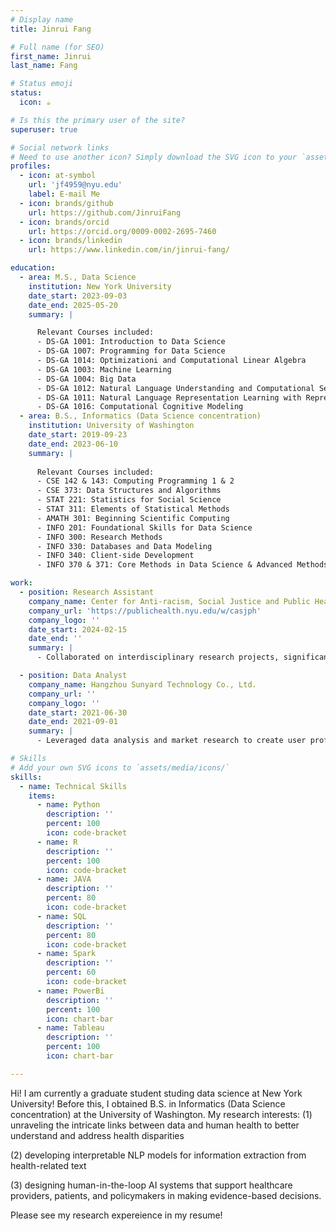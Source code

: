 ```yaml
---
# Display name
title: Jinrui Fang

# Full name (for SEO)
first_name: Jinrui
last_name: Fang

# Status emoji
status:
  icon: ☕️

# Is this the primary user of the site?
superuser: true

# Social network links
# Need to use another icon? Simply download the SVG icon to your `assets/media/icons/` folder.
profiles:
  - icon: at-symbol
    url: 'jf4959@nyu.edu'
    label: E-mail Me
  - icon: brands/github
    url: https://github.com/JinruiFang
  - icon: brands/orcid
    url: https://orcid.org/0009-0002-2695-7460
  - icon: brands/linkedin
    url: https://www.linkedin.com/in/jinrui-fang/

education:
  - area: M.S., Data Science
    institution: New York University
    date_start: 2023-09-03
    date_end: 2025-05-20
    summary: |

      Relevant Courses included:
      - DS-GA 1001: Introduction to Data Science
      - DS-GA 1007: Programming for Data Science
      - DS-GA 1014: Optimizationi and Computational Linear Algebra
      - DS-GA 1003: Machine Learning
      - DS-GA 1004: Big Data
      - DS-GA 1012: Natural Language Understanding and Computational Semantics
      - DS-GA 1011: Natural Language Representation Learning with Representation Learning
      - DS-GA 1016: Computational Cognitive Modeling
  - area: B.S., Informatics (Data Science concentration)
    institution: University of Washington
    date_start: 2019-09-23
    date_end: 2023-06-10
    summary: |
      
      Relevant Courses included:
      - CSE 142 & 143: Computing Programming 1 & 2
      - CSE 373: Data Structures and Algorithms
      - STAT 221: Statistics for Social Science
      - STAT 311: Elements of Statistical Methods
      - AMATH 301: Beginning Scientific Computing
      - INFO 201: Foundational Skills for Data Science
      - INFO 300: Research Methods
      - INFO 330: Databases and Data Modeling
      - INFO 340: Client-side Development
      - INFO 370 & 371: Core Methods in Data Science & Advanced Methods in Data Science

work:
  - position: Research Assistant
    company_name: Center for Anti-racism, Social Justice and Public Health
    company_url: 'https://publichealth.nyu.edu/w/casjph'
    company_logo: ''
    date_start: 2024-02-15
    date_end: ''
    summary: |
      - Collaborated on interdisciplinary research projects, significantly contributing to manuscript writing conceptualization, methodology development, and data visualization. Led the preparation of original drafts, ensuring the presentation of research findings met high academic standards and demonstrated rigorous analytical thinking.

  - position: Data Analyst
    company_name: Hangzhou Sunyard Technology Co., Ltd.
    company_url: ''
    company_logo: ''
    date_start: 2021-06-30
    date_end: 2021-09-01
    summary: | 
      - Leveraged data analysis and market research to create user profiles and enhance app personalization, improving user experience through statistical modeling. Collaborated with crossfunctional teams to translate data insights into actionable specifications, leading to the development and integration of over 5 key features aligned with business targets.

# Skills
# Add your own SVG icons to `assets/media/icons/`
skills:
  - name: Technical Skills
    items:
      - name: Python
        description: ''
        percent: 100
        icon: code-bracket
      - name: R
        description: ''
        percent: 100
        icon: code-bracket 
      - name: JAVA
        description: ''
        percent: 80
        icon: code-bracket 
      - name: SQL
        description: ''
        percent: 80
        icon: code-bracket  
      - name: Spark
        description: ''
        percent: 60
        icon: code-bracket  
      - name: PowerBi
        description: ''
        percent: 100
        icon: chart-bar
      - name: Tableau
        description: ''
        percent: 100
        icon: chart-bar  

---
```

Hi! I am currently a graduate student studing data science at New York University! Before this, I obtained B.S. in Informatics (Data Science concentration) at the University of Washington. My research interests:
 (1) unraveling the intricate links between data and human health to better understand and address health disparities

 (2) developing interpretable NLP models for information extraction from health-related text

 (3) designing human-in-the-loop AI systems that support healthcare providers, patients, and policymakers in making evidence-based decisions.

 Please see my research expereience in my resume!
